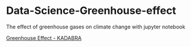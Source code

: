 # Data-Science-Greenhouse-effect
The effect of greenhouse gases on climate change with jupyter notebook


[Greenhouse Effect - KADABRA](https://github.com/Mustafayapar/Data-Science-Greenhouse-effect/blob/main/README/readme.pdf)
